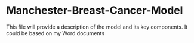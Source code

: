 # Manchester-Breast-Cancer-Model

This file will provide a description of the model and its key components. It could be based on my Word documents
